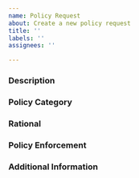 ```yaml
---
name: Policy Request
about: Create a new policy request 
title: ''
labels: ''
assignees: ''

---
```


### Description
<!-- Describe the policy shortly -->

### Policy Category
<!-- Security / Best Practice / other -->

### Rational
<!-- Describe the reasoning for applying the policy -->

### Policy Enforcement
<!-- How enforcement of the policy actually affects cluster components / applications / resources / users -->

### Additional Information
